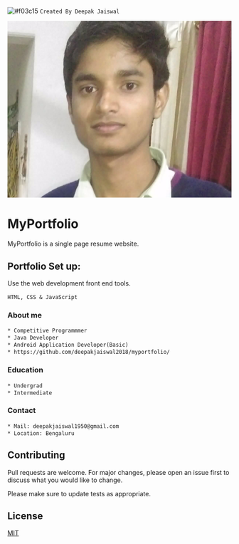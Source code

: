  ![#f03c15](https://via.placeholder.com/15/f03c15/000000?text=+) `Created By Deepak Jaiswal`
 
 ![Alt text](https://github.com/deepakjaiswal2018/deepakjaiswal2018.github.io/blob/master/deepakjaiswal.jpg?raw=true "Title")

# MyPortfolio


MyPortfolio is a single page resume website.


## Portfolio Set up:

Use the web development front end tools.

```
HTML, CSS & JavaScript
```

### About me
```
* Competitive Programmmer
* Java Developer
* Android Application Developer(Basic)
* https://github.com/deepakjaiswal2018/myportfolio/
```


### Education
```
* Undergrad
* Intermediate
```

### Contact
```
* Mail: deepakjaiswal1950@gmail.com
* Location: Bengaluru
```

## Contributing
Pull requests are welcome. For major changes, please open an issue first to discuss what you would like to change.

Please make sure to update tests as appropriate.

## License
[MIT](https://choosealicense.com/licenses/mit/)

